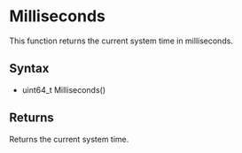 # Milliseconds #

This function returns the current system time in milliseconds.

## Syntax ##
- uint64_t Milliseconds()

## Returns ##
Returns the current system time.